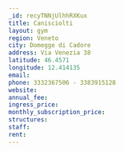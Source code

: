 ```yaml
---
_id: recyTNNjUlhhRXKux
title: Canisciolti
layout: gym
region: Veneto
city: Domegge di Cadore
address: Via Venezia 38
latitude: 46.4571
longitude: 12.414135
email: 
phone: 3332367506 - 3383915128
website: 
annual_fee: 
ingress_price: 
monthly_subscription_price: 
structures: 
staff: 
rent: 
---
```


